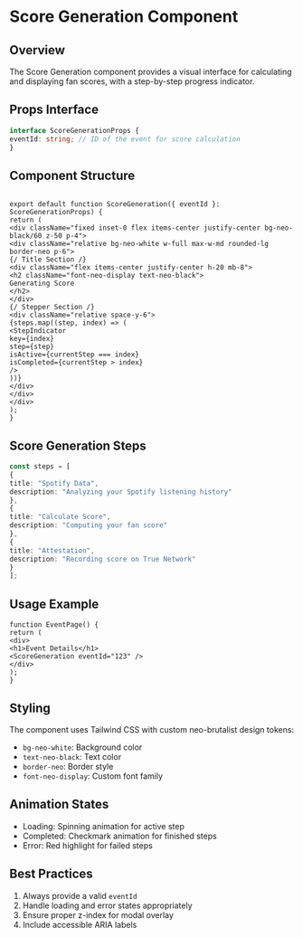 # Score Generation Component

## Overview
The Score Generation component provides a visual interface for calculating and displaying fan scores, with a step-by-step progress indicator.

## Props Interface
```typescript
interface ScoreGenerationProps {
eventId: string; // ID of the event for score calculation
}
```

## Component Structure
```tsx

export default function ScoreGeneration({ eventId }: ScoreGenerationProps) {
return (
<div className="fixed inset-0 flex items-center justify-center bg-neo-black/60 z-50 p-4">
<div className="relative bg-neo-white w-full max-w-md rounded-lg border-neo p-6">
{/ Title Section /}
<div className="flex items-center justify-center h-20 mb-8">
<h2 className="font-neo-display text-neo-black">
Generating Score
</h2>
</div>
{/ Stepper Section /}
<div className="relative space-y-6">
{steps.map((step, index) => (
<StepIndicator
key={index}
step={step}
isActive={currentStep === index}
isCompleted={currentStep > index}
/>
))}
</div>
</div>
</div>
);
}
```

## Score Generation Steps

```typescript
const steps = [
{
title: "Spotify Data",
description: "Analyzing your Spotify listening history"
},
{
title: "Calculate Score",
description: "Computing your fan score"
},
{
title: "Attestation",
description: "Recording score on True Network"
}
];
```
## Usage Example

```tsx
function EventPage() {
return (
<div>
<h1>Event Details</h1>
<ScoreGeneration eventId="123" />
</div>
);
}
```

## Styling
The component uses Tailwind CSS with custom neo-brutalist design tokens:
- `bg-neo-white`: Background color
- `text-neo-black`: Text color
- `border-neo`: Border style
- `font-neo-display`: Custom font family

## Animation States
- Loading: Spinning animation for active step
- Completed: Checkmark animation for finished steps
- Error: Red highlight for failed steps

## Best Practices
1. Always provide a valid `eventId`
2. Handle loading and error states appropriately
3. Ensure proper z-index for modal overlay
4. Include accessible ARIA labels